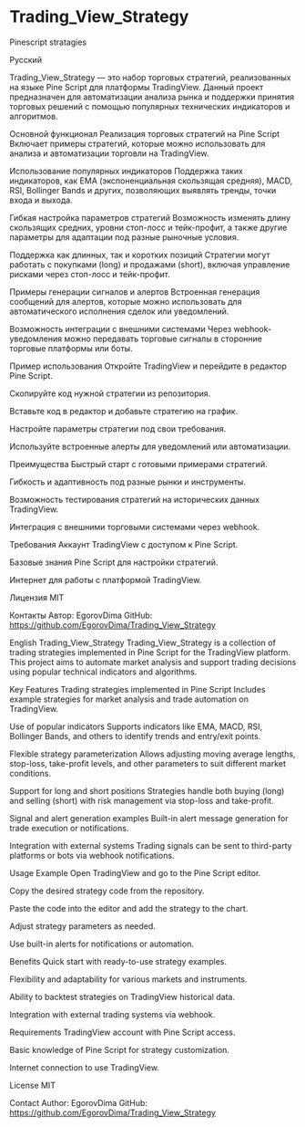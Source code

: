 # Trading_View_Strategy
Pinescript stratagies

Русский


Trading_View_Strategy — это набор торговых стратегий, реализованных на языке Pine Script для платформы TradingView. Данный проект предназначен для автоматизации анализа рынка и поддержки принятия торговых решений с помощью популярных технических индикаторов и алгоритмов.

Основной функционал
Реализация торговых стратегий на Pine Script
Включает примеры стратегий, которые можно использовать для анализа и автоматизации торговли на TradingView.

Использование популярных индикаторов
Поддержка таких индикаторов, как EMA (экспоненциальная скользящая средняя), MACD, RSI, Bollinger Bands и других, позволяющих выявлять тренды, точки входа и выхода.

Гибкая настройка параметров стратегий
Возможность изменять длину скользящих средних, уровни стоп-лосс и тейк-профит, а также другие параметры для адаптации под разные рыночные условия.

Поддержка как длинных, так и коротких позиций
Стратегии могут работать с покупками (long) и продажами (short), включая управление рисками через стоп-лосс и тейк-профит.

Примеры генерации сигналов и алертов
Встроенная генерация сообщений для алертов, которые можно использовать для автоматического исполнения сделок или уведомлений.

Возможность интеграции с внешними системами
Через webhook-уведомления можно передавать торговые сигналы в сторонние торговые платформы или боты.

Пример использования
Откройте TradingView и перейдите в редактор Pine Script.

Скопируйте код нужной стратегии из репозитория.

Вставьте код в редактор и добавьте стратегию на график.

Настройте параметры стратегии под свои требования.

Используйте встроенные алерты для уведомлений или автоматизации.

Преимущества
Быстрый старт с готовыми примерами стратегий.

Гибкость и адаптивность под разные рынки и инструменты.

Возможность тестирования стратегий на исторических данных TradingView.

Интеграция с внешними торговыми системами через webhook.

Требования
Аккаунт TradingView с доступом к Pine Script.

Базовые знания Pine Script для настройки стратегий.

Интернет для работы с платформой TradingView.

Лицензия
MIT

Контакты
Автор: EgorovDima
GitHub: https://github.com/EgorovDima/Trading_View_Strategy

English
Trading_View_Strategy
Trading_View_Strategy is a collection of trading strategies implemented in Pine Script for the TradingView platform. This project aims to automate market analysis and support trading decisions using popular technical indicators and algorithms.

Key Features
Trading strategies implemented in Pine Script
Includes example strategies for market analysis and trade automation on TradingView.

Use of popular indicators
Supports indicators like EMA, MACD, RSI, Bollinger Bands, and others to identify trends and entry/exit points.

Flexible strategy parameterization
Allows adjusting moving average lengths, stop-loss, take-profit levels, and other parameters to suit different market conditions.

Support for long and short positions
Strategies handle both buying (long) and selling (short) with risk management via stop-loss and take-profit.

Signal and alert generation examples
Built-in alert message generation for trade execution or notifications.

Integration with external systems
Trading signals can be sent to third-party platforms or bots via webhook notifications.

Usage Example
Open TradingView and go to the Pine Script editor.

Copy the desired strategy code from the repository.

Paste the code into the editor and add the strategy to the chart.

Adjust strategy parameters as needed.

Use built-in alerts for notifications or automation.

Benefits
Quick start with ready-to-use strategy examples.

Flexibility and adaptability for various markets and instruments.

Ability to backtest strategies on TradingView historical data.

Integration with external trading systems via webhook.

Requirements
TradingView account with Pine Script access.

Basic knowledge of Pine Script for strategy customization.

Internet connection to use TradingView.

License
MIT

Contact
Author: EgorovDima
GitHub: https://github.com/EgorovDima/Trading_View_Strategy
